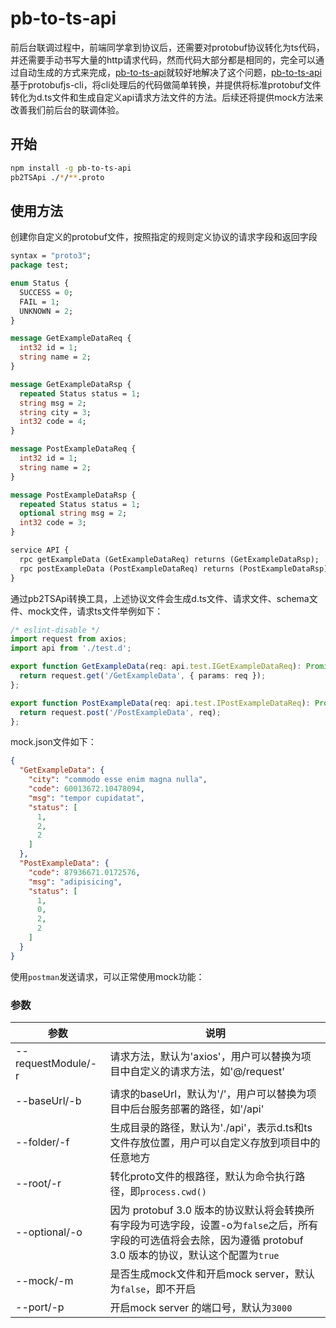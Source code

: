 # pb-to-ts-api

前后台联调过程中，前端同学拿到协议后，还需要对protobuf协议转化为ts代码，并还需要手动书写大量的http请求代码，然而代码大部分都是相同的，完全可以通过自动生成的方式来完成，[pb-to-ts-api](https://github.com/xingbofeng/protobuf-to-ts-api)就较好地解决了这个问题，[pb-to-ts-api](https://github.com/xingbofeng/protobuf-to-ts-api)基于protobufjs-cli，将cli处理后的代码做简单转换，并提供将标准protobuf文件转化为d.ts文件和生成自定义api请求方法文件的方法。后续还将提供mock方法来改善我们前后台的联调体验。

## 开始

```bash
npm install -g pb-to-ts-api
pb2TSApi ./*/**.proto
```

## 使用方法
创建你自定义的protobuf文件，按照指定的规则定义协议的请求字段和返回字段

```proto
syntax = "proto3";
package test;

enum Status {
  SUCCESS = 0;
  FAIL = 1;
  UNKNOWN = 2;
}

message GetExampleDataReq {
  int32 id = 1;
  string name = 2;
}

message GetExampleDataRsp {
  repeated Status status = 1;
  string msg = 2;
  string city = 3;
  int32 code = 4;
}

message PostExampleDataReq {
  int32 id = 1;
  string name = 2;
}

message PostExampleDataRsp {
  repeated Status status = 1;
  optional string msg = 2;
  int32 code = 3;
}

service API {
  rpc getExampleData (GetExampleDataReq) returns (GetExampleDataRsp);
  rpc postExampleData (PostExampleDataReq) returns (PostExampleDataRsp);
}
```

通过pb2TSApi转换工具，上述协议文件会生成d.ts文件、请求文件、schema文件、mock文件，请求ts文件举例如下：

```typescript
/* eslint-disable */
import request from axios;
import api from './test.d';

export function GetExampleData(req: api.test.IGetExampleDataReq): Promise<api.test.IGetExampleDataRsp> {
  return request.get('/GetExampleData', { params: req });
};

export function PostExampleData(req: api.test.IPostExampleDataReq): Promise<api.test.IPostExampleDataRsp> {
  return request.post('/PostExampleData', req);
};
```

mock.json文件如下：

```json
{
  "GetExampleData": {
    "city": "commodo esse enim magna nulla",
    "code": 60013672.10478094,
    "msg": "tempor cupidatat",
    "status": [
      1,
      2,
      2
    ]
  },
  "PostExampleData": {
    "code": 87936671.0172576,
    "msg": "adipisicing",
    "status": [
      1,
      0,
      2,
      2
    ]
  }
}
```

使用`postman`发送请求，可以正常使用mock功能：


### 参数

|  参数   | 说明  |
|  ----  | ----  |
| --requestModule/-r | 请求方法，默认为'axios'，用户可以替换为项目中自定义的请求方法，如'@/request' |
| --baseUrl/-b | 请求的baseUrl，默认为'/'，用户可以替换为项目中后台服务部署的路径，如'/api' |
| --folder/-f | 生成目录的路径，默认为'./api'，表示d.ts和ts文件存放位置，用户可以自定义存放到项目中的任意地方 |
| --root/-r | 转化proto文件的根路径，默认为命令执行路径，即`process.cwd()` |
| --optional/-o | 因为 protobuf 3.0 版本的协议默认将会转换所有字段为可选字段，设置-o为`false`之后，所有字段的可选值将会去除，因为遵循 protobuf 3.0 版本的协议，默认这个配置为`true` |
| --mock/-m | 是否生成mock文件和开启mock server，默认为`false`，即不开启 |
| --port/-p | 开启mock server 的端口号，默认为`3000` |
